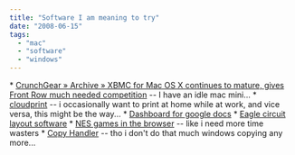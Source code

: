 ```yaml
---
title: "Software I am meaning to try"
date: "2008-06-15"
tags: 
  - "mac"
  - "software"
  - "windows"
---
```


\* [CrunchGear » Archive » XBMC for Mac OS X continues to mature, gives Front Row much needed competition](http://www.crunchgear.com/2008/06/14/xbmc-for-mac-os-x-continues-to-mature-gives-front-row-much-needed-competition/) -- I have an idle mac mini... \* [cloudprint](http://lifehacker.com/396104/cloudprint-stores-and-prints-documents-at-home-from-any-browser) -- i occasionally want to print at home while at work, and vice versa, this might be the way... \* [Dashboard for google docs](http://googlesystem.blogspot.com/2008/06/dashboard-for-google-docs.html) \* [Eagle circuit layout software](http://blog.makezine.com/archive/2008/06/circuitbuilding_with_eagl.html?CMP=OTC-0D6B48984890) \* [NES games in the browser](http://lifehacker.com/394597/firenes-brings-2000-nes-games-to-your-browser) -- like i need more time wasters \* [Copy Handler](http://lifehacker.com/395150/copy-handler-speeds-up-file-copying-adds-more-control) -- tho i don't do that much windows copying any more...
